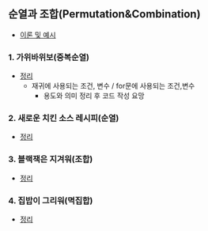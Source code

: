 ## 순열과 조합(Permutation&Combination)
- [이론 및 예시](https://github.com/ssu18/TIL/blob/main/Algorithm/AL_Permutation%2CCombination.md)

### 1. 가위바위보(중복순열)
- [정리](https://github.com/ssu18/TIL/blob/main/Problem%20Solving/Coplit/%EC%88%9C%EC%97%B4%26%EC%A1%B0%ED%95%A9/%5B%EC%A4%91%EB%B3%B5%EC%88%9C%EC%97%B4%5D%20%EA%B0%80%EC%9C%84%EB%B0%94%EC%9C%84%EB%B3%B4.md)
  - 재귀에 사용되는 조건, 변수 / for문에 사용되는 조건,변수
    - 용도와 의미 정리 후 코드 작성 요망

### 2. 새로운 치킨 소스 레시피(순열)
- [정리](https://github.com/ssu18/TIL/blob/main/Problem%20Solving/Coplit/%EC%88%9C%EC%97%B4%26%EC%A1%B0%ED%95%A9/%5B%EC%88%9C%EC%97%B4%5D%20%EC%83%88%EB%A1%9C%EC%9A%B4%20%EC%B9%98%ED%82%A8%20%EC%86%8C%EC%8A%A4%20%EB%A0%88%EC%8B%9C%ED%94%BC.md)


### 3. 블랙잭은 지겨워(조합)
- [정리](https://github.com/ssu18/TIL/blob/main/Problem%20Solving/Coplit/%EC%88%9C%EC%97%B4%26%EC%A1%B0%ED%95%A9/%5B%EC%A1%B0%ED%95%A9%5D%20%EB%B8%94%EB%9E%99%EC%9E%AD%EC%9D%80%20%EC%A7%80%EA%B2%A8%EC%9B%8C.md)


### 4. 집밥이 그리워(멱집합)
- [정리](https://github.com/ssu18/TIL/blob/main/Problem%20Solving/Coplit/%EC%88%9C%EC%97%B4%26%EC%A1%B0%ED%95%A9/%5B%EB%A9%B1%EC%A7%91%ED%95%A9%5D%20%EC%A7%91%EB%B0%A5%EC%9D%B4%20%EA%B7%B8%EB%A6%AC%EC%9B%8C.md)